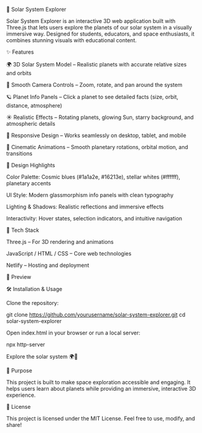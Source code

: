 🌌 Solar System Explorer

Solar System Explorer is an interactive 3D web application built with Three.js that lets users explore the planets of our solar system in a visually immersive way. Designed for students, educators, and space enthusiasts, it combines stunning visuals with educational content.

✨ Features

🌍 3D Solar System Model – Realistic planets with accurate relative sizes and orbits

🎥 Smooth Camera Controls – Zoom, rotate, and pan around the system

🪐 Planet Info Panels – Click a planet to see detailed facts (size, orbit, distance, atmosphere)

☀️ Realistic Effects – Rotating planets, glowing Sun, starry background, and atmospheric details

📱 Responsive Design – Works seamlessly on desktop, tablet, and mobile

💫 Cinematic Animations – Smooth planetary rotations, orbital motion, and transitions

🎨 Design Highlights

Color Palette: Cosmic blues (#1a1a2e, #16213e), stellar whites (#ffffff), planetary accents

UI Style: Modern glassmorphism info panels with clean typography

Lighting & Shadows: Realistic reflections and immersive effects

Interactivity: Hover states, selection indicators, and intuitive navigation

🚀 Tech Stack

Three.js – For 3D rendering and animations

JavaScript / HTML / CSS – Core web technologies

Netlify – Hosting and deployment

📸 Preview

🛠️ Installation & Usage

Clone the repository:

git clone https://github.com/yourusername/solar-system-explorer.git
cd solar-system-explorer


Open index.html in your browser or run a local server:

npx http-server


Explore the solar system 🌍🚀

📖 Purpose

This project is built to make space exploration accessible and engaging. It helps users learn about planets while providing an immersive, interactive 3D experience.

📜 License

This project is licensed under the MIT License. Feel free to use, modify, and share!
